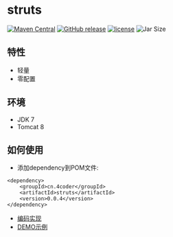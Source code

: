 # struts
[![Maven Central](https://maven-badges.herokuapp.com/maven-central/cn.4coder/struts/badge.svg)](https://maven-badges.herokuapp.com/maven-central/cn.4coder/struts/)
[![GitHub release](https://img.shields.io/github/release/yydf/struts.svg)](https://github.com/yydf/struts/releases)
[![license](https://img.shields.io/github/license/mashape/apistatus.svg)](https://raw.githubusercontent.com/yydf/struts/master/LICENSE)
![Jar Size](https://img.shields.io/badge/jar--size-45.2k-blue.svg)

特性
-------------------------
* 轻量
* 零配置

环境
-------------
- JDK 7
- Tomcat 8

如何使用
-----------------------
* 添加dependency到POM文件:

```
<dependency>
    <groupId>cn.4coder</groupId>
    <artifactId>struts</artifactId>
    <version>0.0.4</version>
</dependency>
```
* [编码实现](https://gitee.com/yydf/easystruts-xjcy/wikis/pages)
* [DEMO示例](https://gitee.com/yydf/easystruts-xjcy/blob/master/demo.zip)

